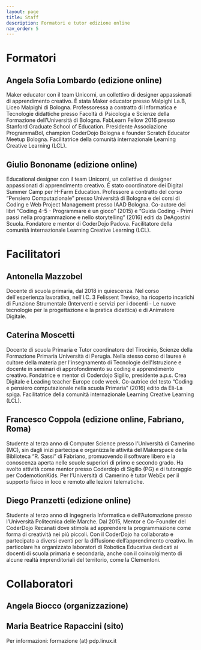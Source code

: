 ```yaml
---
layout: page
title: Staff
description: Formatori e tutor edizione online
nav_order: 5
---
```


# Formatori

## Angela Sofia Lombardo (edizione online)
Maker educator con il team Unicorni, un collettivo di designer appassionati di apprendimento creativo. È stata Maker educator presso Malpighi La.B, Liceo Malpighi di Bologna. Professoressa a contratto di Informatica e Tecnologie didattiche presso Facoltà di Psicologia e Scienze della Formazione dell’Università di Bologna. FabLearn Fellow 2016 presso Stanford Graduate School of Education. Presidente Associazione ProgrammaBol, champion CoderDojo Bologna e founder Scratch Educator Meetup Bologna. Facilitatrice della comunità internazionale Learning Creative Learning (LCL).

## Giulio Bononame (edizione online)
Educational designer con il team Unicorni, un collettivo di designer appassionati di apprendimento creativo. È stato coordinatore dei Digital Summer Camp per H-Farm Education. Professore a contratto del corso “Pensiero Computazionale” presso Università di Bologna e dei corsi di Coding e Web Project Management presso IAAD Bologna. Co-autore dei libri “Coding 4-5 - Programmare è un gioco” (2015) e “Guida Coding - Primi passi nella programmazione e nello storytelling” (2016) editi da DeAgostini Scuola. Fondatore e mentor di CoderDojo Padova. Facilitatore della comunità internazionale Learning Creative Learning (LCL). 


# Facilitatori

## Antonella Mazzobel
Docente di scuola primaria, dal 2018 in quiescenza. Nel corso dell'esperienza lavorativa, nell'I.C. 3 Felissent Treviso, ha ricoperto incarichi di Funzione Strumentale (Interventi e servizi per i docenti - Le nuove tecnologie per la progettazione e la pratica didattica) e di Animatore Digitale.

## Caterina Moscetti
Docente di scuola Primaria e Tutor coordinatore del Tirocinio, Scienze della Formazione Primaria Università di Perugia.  Nella stesso corso di laurea è cultore della materia  per l'insegnamento di Tecnologie dell'Istruzione e docente in seminari di approfondimento su coding e apprendimento creativo. Fondatrice e mentor di Coderdojo Sigillo, presidente a.p.s. Crea Digitale e Leading teacher Europe code week. Co-autrice del testo “Coding e pensiero computazionale nella scuola Primaria” (2016) edito da Eli-La spiga. Facilitatrice della comunità internazionale Learning Creative Learning (LCL).

## Francesco Coppola (edizione online, Fabriano, Roma)
Studente al terzo anno di Computer Science presso l'Università di Camerino (MC), sin dagli inizi partecipa e organizza le attività del Makerspace della Biblioteca “R. Sassi” di Fabriano, promuovendo il software libero e la conoscenza aperta nelle scuole superiori di primo e secondo grado. Ha svolto attività come mentor presso Coderdojo di Sigillo (PG) e di tutoraggio per CodemotionKids. Per l’Università di Camerino è tutor WebEx per il supporto fisico in loco e remoto alle lezioni telematiche.

## Diego Pranzetti (edizione online)
Studente al terzo anno di ingegneria Informatica e dell’Automazione presso l’Università Politecnica delle Marche. Dal 2015, Mentor e Co-Founder del CoderDojo Recanati dove stimola ad apprendere la programmazione come forma di creatività nei più piccoli. Con il CoderDojo ha collaborato e partecipato a diversi eventi per la diffusione dell’apprendimento creativo. In particolare ha organizzato laboratori di Robotica Educativa dedicati ai docenti di scuola primaria e secondaria, anche con il coinvolgimento di alcune realtà imprenditoriali del territorio, come la Clementoni.
 
# Collaboratori

## Angela Biocco (organizzazione)
## Maria Beatrice Rapaccini (sito)


Per informazioni: formazione (at) pdp.linux.it
